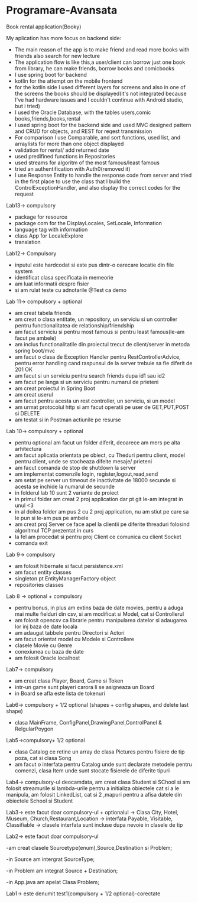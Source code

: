 # Programare-Avansata

Book rental application(Booky)

My aplication has more focus on backend side:

- The main reason of the app is to make friend and read more books with friends also search for new lecture
- The application flow is like this,a user/client can borrow just one book from library, he can make friends, borrow books and comicbooks 
- I use spring boot for backend
- kotlin for the attempt on the mobile frontend
- for the kotlin side I used different layers for screens and also in one of the screens the books should be displayed(it's not integrated because I've had hardware issues and I couldn't continue with Android studio, but i tried) 
- I used the Oracle Database, with the tables users,comic books,friends,books,rental
- I used spring boot for the backend side and used MVC designed pattern and CRUD for objects, and REST for reqest transmission
- For comparison I use Comparable, and sort functions, used list, and arraylists for more than one object displayed
- validation for rental/ add returned date
- used predifined functions in Repositories
- used streams for algoritm of the most famous/least famous 
- tried an authentification with Auth0(removed it)
- I use Response Entity to handle the response code from server and tried in the first place to use the class that I build the ControlExceptionHandler, and also display the correct codes for the request

Lab13-> compulsory

- package for resource 
- package com for the DisplayLocales, SetLocale, Information
- language tag with information
- class App for LocaleExplore
- translation

Lab12-> Compulsory

- inputul este hardcodat si este pus dintr-o oarecare locatie din file system
- identificat clasa specificata in memeorie
- am luat informatii despre fisier
- si am rulat teste cu adnotarile @Test ca demo

Lab 11-> compulsory + optional

- am creat tabela friends
- am creat o clasa entitate, un repository, un serviciu si un controller pentru functionalitatea de relationship/friendship
- am facut serviciu si pentru most famous si pentru least famous(le-am facut pe ambele)
- am inclus functionalitatile din proiectul trecut de client/server in metoda spring boot/mvc
- am facut o clasa de Exception Handler pentru RestControllerAdvice, pentru error handling cand raspunsul de la server trebuie sa fie diferit de 201 OK
- am facut si un serviciu pentru search friends dupa id1 sau id2
- am facut pe langa si un serviciu pentru numarul de prieteni
- am creat proiectul in Spring Boot
- am creat userul
- am facut pentru acesta un rest controller, un serviciu, si un model
- am urmat protocolul http si am facut operatii pe user de GET,PUT,POST si DELETE
- am testat si in Postman actiunile pe resurse


Lab 10-> compulsory + optional
- pentru optional am facut un folder diferit, deoarece am mers pe alta arhitectura
- am facut aplicatia orientata pe obiect, cu Theduri pentru client, model pentru client, unde se stocheaza difeite mesaje/ prieteni
- am facut comanda de stop de shutdown la server
- am implementat comenzile login, register,logout,read,send
- am setat pe server un timeout de inactivitate de 18000 secunde si acesta se inchide la numarul de secunde 
- in folderul lab 10 sunt 2 variante de proiect
- in primul folder am creat 2 proj application dar pt git le-am integrat in unul <3
- in al doilea folder am pus 2 cu 2 proj application, nu am stiut pe care sa le pun si le-am pus pe ambele
- am creat proj Server ce face apel la clientii pe diferite threaduri folosind algoritmul TCP prezentat in curs
- la fel am procedat si pentru proj Client ce comunica cu client Socket 
- comanda exit


Lab 9-> compulsory
- am folosit hibernate si facut persistence.xml
- am facut entity classes
- singleton pt EntityManagerFactory object
- repositories classes

Lab 8 -> optional + compulsory 
- pentru bonus, in plus am extins baza de date movies, pentru a aduga mai multe fielduri din csv, si am modificat si Model, cat si Controllerul
- am folosit opencsv ca librarie pentru manipularea datelor si adaugarea lor inj baza de date locala
- am adaugat tabbele pentru Directori si Actori
- am facut orientat model cu Modele si Controllere 
- clasele Movie cu Genre
- conexiunea cu baza de date
- am folosit Oracle localhost


Lab7-> compulsory 
- am creat clasa Player, Board, Game si Token
- intr-un game sunt playeri carora li se asigneaza un Board
- in Board se afla este lista de tokenuri

Lab6-> compulsory + 1/2 optional (shapes + config shapes, and delete last shape)
- clasa MainFrame, ConfigPanel,DrawingPanel,ControlPanel & RelgularPoygon

Lab5->compulsory+ 1/2 optional 
- clasa Catalog ce retine un array de clasa Pictures pentru fisiere de tip poza, cat si clasa Song
- am facut o interfata pentru Catalog unde sunt declarate metodele pentru comenzi, clasa Item unde sunt stocate fisierele de diferite tipuri


Lab4-> compulsory-ul deocamdata, am creat clasa Student si SChool si am folosit streamurile si lambda-urile pentru a initializa obiectele cat si a le manipula, am folosit LinkedList, cat si 2 ,mapuri pentru a afisa datele din obiectele School si Student


Lab3-> este facut doar compulsory-ul + optionalul
-> Clasa City, Hotel, Museum, Church,Restaurant,Location
-> interfata Payable, Visitable, Classifiable
-> clasele interfata sunt incluse dupa nevoie in clasele de tip


Lab2-> este facut doar compulsory-ul 

-am creat clasele Sourcetype(enum),Source,Destination si Problem;

-in Source am intergrat SourceType;

-in Problem am integrat Source + Destination;

-in App.java am apelat Clasa Problem;


Lab1-> este denumit test1(compulsory + 1/2 optional)-corectate
